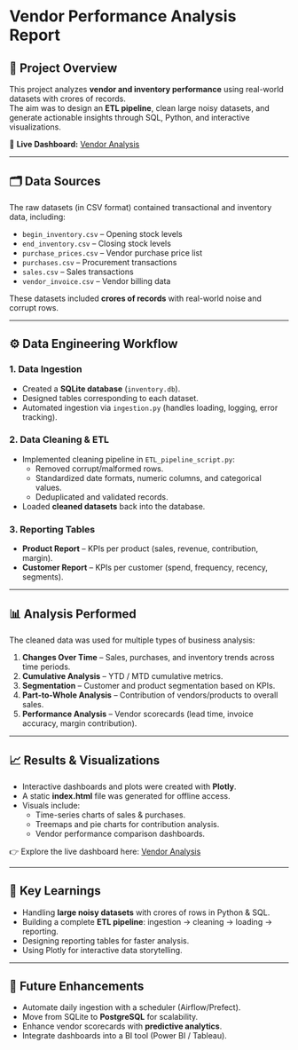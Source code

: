 # Vendor Performance Analysis Report

## 📌 Project Overview  
This project analyzes **vendor and inventory performance** using real-world datasets with crores of records.  
The aim was to design an **ETL pipeline**, clean large noisy datasets, and generate actionable insights through SQL, Python, and interactive visualizations.

🔗 **Live Dashboard:** [Vendor Analysis](https://soyelhossain-stack.github.io/Vendor-Analysis/)  

---

## 🗂️ Data Sources  
The raw datasets (in CSV format) contained transactional and inventory data, including:  
- `begin_inventory.csv` – Opening stock levels  
- `end_inventory.csv` – Closing stock levels  
- `purchase_prices.csv` – Vendor purchase price list  
- `purchases.csv` – Procurement transactions  
- `sales.csv` – Sales transactions  
- `vendor_invoice.csv` – Vendor billing data  

These datasets included **crores of records** with real-world noise and corrupt rows.

---

## ⚙️ Data Engineering Workflow  
### 1. **Data Ingestion**  
- Created a **SQLite database** (`inventory.db`).  
- Designed tables corresponding to each dataset.  
- Automated ingestion via `ingestion.py` (handles loading, logging, error tracking).  

### 2. **Data Cleaning & ETL**  
- Implemented cleaning pipeline in `ETL_pipeline_script.py`:  
  - Removed corrupt/malformed rows.  
  - Standardized date formats, numeric columns, and categorical values.  
  - Deduplicated and validated records.  
- Loaded **cleaned datasets** back into the database.  

### 3. **Reporting Tables**  
- **Product Report** – KPIs per product (sales, revenue, contribution, margin).  
- **Customer Report** – KPIs per customer (spend, frequency, recency, segments).  

---

## 📊 Analysis Performed  
The cleaned data was used for multiple types of business analysis:  

1. **Changes Over Time** – Sales, purchases, and inventory trends across time periods.  
2. **Cumulative Analysis** – YTD / MTD cumulative metrics.  
3. **Segmentation** – Customer and product segmentation based on KPIs.  
4. **Part-to-Whole Analysis** – Contribution of vendors/products to overall sales.  
5. **Performance Analysis** – Vendor scorecards (lead time, invoice accuracy, margin contribution).  

---

## 📈 Results & Visualizations  
- Interactive dashboards and plots were created with **Plotly**.  
- A static **index.html** file was generated for offline access.  
- Visuals include:  
  - Time-series charts of sales & purchases.  
  - Treemaps and pie charts for contribution analysis.  
  - Vendor performance comparison dashboards.  

👉 Explore the live dashboard here: [Vendor Analysis](https://soyelhossain-stack.github.io/Vendor-Analysis/)  

---

## 🔑 Key Learnings  
- Handling **large noisy datasets** with crores of rows in Python & SQL.  
- Building a complete **ETL pipeline**: ingestion → cleaning → loading → reporting.  
- Designing reporting tables for faster analysis.  
- Using Plotly for interactive data storytelling.  

---

## 🚀 Future Enhancements  
- Automate daily ingestion with a scheduler (Airflow/Prefect).  
- Move from SQLite to **PostgreSQL** for scalability.  
- Enhance vendor scorecards with **predictive analytics**.  
- Integrate dashboards into a BI tool (Power BI / Tableau).  
